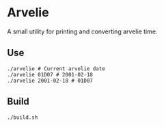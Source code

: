 # Arvelie

A small utility for printing and converting arvelie time.

## Use

```
./arvelie # Current arvelie date
./arvelie 01D07 # 2001-02-18
./arvelie 2001-02-18 # 01D07
```

## Build

```
./build.sh
```